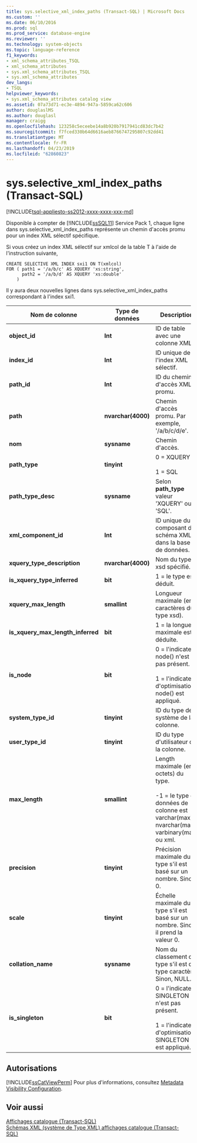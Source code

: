 ```yaml
---
title: sys.selective_xml_index_paths (Transact-SQL) | Microsoft Docs
ms.custom: ''
ms.date: 06/10/2016
ms.prod: sql
ms.prod_service: database-engine
ms.reviewer: ''
ms.technology: system-objects
ms.topic: language-reference
f1_keywords:
- xml_schema_attributes_TSQL
- xml_schema_attributes
- sys.xml_schema_attributes_TSQL
- sys.xml_schema_attributes
dev_langs:
- TSQL
helpviewer_keywords:
- sys.xml_schema_attributes catalog view
ms.assetid: 07a73d71-ec3e-4894-947a-5859ca62c606
author: douglaslMS
ms.author: douglasl
manager: craigg
ms.openlocfilehash: 123258c5eceebe14a8b920b7917941cd83dc7b42
ms.sourcegitcommit: f7fced330b64d6616aeb8766747295807c92dd41
ms.translationtype: MT
ms.contentlocale: fr-FR
ms.lasthandoff: 04/23/2019
ms.locfileid: "62860823"
---
```

# <a name="sysselectivexmlindexpaths-transact-sql"></a>sys.selective_xml_index_paths (Transact-SQL)
[!INCLUDE[tsql-appliesto-ss2012-xxxx-xxxx-xxx-md](../../includes/tsql-appliesto-ss2012-xxxx-xxxx-xxx-md.md)]

  Disponible à compter de [!INCLUDE[ssSQL11](../../includes/sssql11-md.md)] Service Pack 1, chaque ligne dans sys.selective_xml_index_paths représente un chemin d'accès promu pour un index XML sélectif spécifique.  
  
 Si vous créez un index XML sélectif sur xmlcol de la table T à l'aide de l'instruction suivante,  
  
```  
CREATE SELECTIVE XML INDEX sxi1 ON T(xmlcol)   
FOR ( path1 = '/a/b/c' AS XQUERY 'xs:string',  
      path2 = '/a/b/d' AS XQUERY 'xs:double'  
    )  
```  
  
 Il y aura deux nouvelles lignes dans sys.selective_xml_index_paths correspondant à l'index sxi1.  

  
|Nom de colonne|Type de données|Description|  
|-----------------|---------------|-----------------|  
|**object_id**|**Int**|ID de table avec une colonne XML.|  
|**index_id**|**Int**|ID unique de l'index XML sélectif.|  
|**path_id**|**Int**|ID du chemin d'accès XML promu.|  
|**path**|**nvarchar(4000)**|Chemin d'accès promu. Par exemple, '/a/b/c/d/e'.|  
|**nom**|**sysname**|Chemin d'accès.|  
|**path_type**|**tinyint**|0 = XQUERY<br /><br /> 1 = SQL|  
|**path_type_desc**|**sysname**|Selon **path_type** valeur 'XQUERY' ou 'SQL'.|  
|**xml_component_id**|**Int**|ID unique du composant de schéma XML dans la base de données.|  
|**xquery_type_description**|**nvarchar(4000)**|Nom du type xsd spécifié.|  
|**is_xquery_type_inferred**|**bit**|1 = le type est déduit.|  
|**xquery_max_length**|**smallint**|Longueur maximale (en caractères du type xsd).|  
|**is_xquery_max_length_inferred**|**bit**|1 = la longueur maximale est déduite.|  
|**is_node**|**bit**|0 = l'indicateur node() n'est pas présent.<br /><br /> 1 = l'indicateur d'optimisation node() est appliqué.|  
|**system_type_id**|**tinyint**|ID du type de système de la colonne.|  
|**user_type_id**|**tinyint**|ID du type d'utilisateur de la colonne.|  
|**max_length**|**smallint**|Length maximale (en octets) du type.<br /><br /> -1 = le type de données de colonne est varchar(max), nvarchar(max), varbinary(max) ou xml.|  
|**precision**|**tinyint**|Précision maximale du type s'il est basé sur un nombre. Sinon, 0.|  
|**scale**|**tinyint**|Échelle maximale du type s'il est basé sur un nombre. Sinon, il prend la valeur 0.|  
|**collation_name**|**sysname**|Nom du classement du type s'il est de type caractère. Sinon, NULL.|  
|**is_singleton**|**bit**|0 = l'indicateur SINGLETON n'est pas présent.<br /><br /> 1 = l'indicateur d'optimisation SINGLETON est appliqué.|  
  
## <a name="permissions"></a>Autorisations  
 [!INCLUDE[ssCatViewPerm](../../includes/sscatviewperm-md.md)] Pour plus d'informations, consultez [Metadata Visibility Configuration](../../relational-databases/security/metadata-visibility-configuration.md).  
  
## <a name="see-also"></a>Voir aussi  
 [Affichages catalogue &#40;Transact-SQL&#41;](../../relational-databases/system-catalog-views/catalog-views-transact-sql.md)   
 [Schémas XML &#40;système de Type XML&#41; affichages catalogue &#40;Transact-SQL&#41;](../../relational-databases/system-catalog-views/xml-schemas-xml-type-system-catalog-views-transact-sql.md)  
  
  
